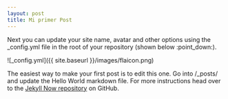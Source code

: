 ```yaml
---
layout: post
title: Mi primer Post
---
```


Next you can update your site name, avatar and other options using the \_config.yml file in the root of your repository (shown below :point\_down:).

![\_config.yml]({{ site.baseurl }}/images/flaicon.png)

The easiest way to make your first post is to edit this one. Go into /\_posts/ and update the Hello World markdown file. For more instructions head over to the [Jekyll Now repository][1] on GitHub.

[1]:	https://github.com/barryclark/jekyll-now